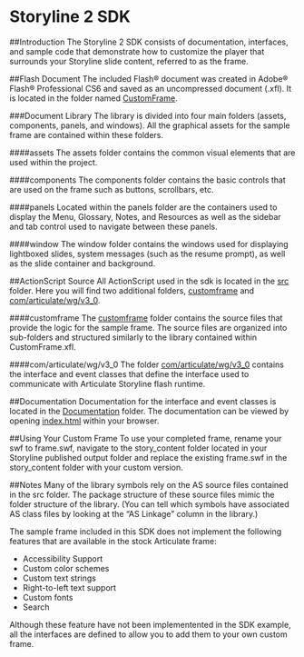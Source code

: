 Storyline 2 SDK
=============

##Introduction
The Storyline 2 SDK consists of documentation, interfaces, and sample code that demonstrate how to customize the player that surrounds your Storyline slide content, referred to as the frame.

##Flash Document
The included Flash® document was created in Adobe® Flash® Professional CS6 and saved as an uncompressed document (.xfl). It is located in the folder named [CustomFrame](https://github.com/articulate/storyline-sdk/tree/v2.0/CustomFrame).

###Document Library
The library is divided into four main folders (assets, components, panels, and windows). All the graphical assets for the sample frame are contained within these folders.
 
####assets
The assets folder contains the common visual elements that are used within the project.

####components
The components folder contains the basic controls that are used on the frame such as buttons, scrollbars, etc.

####panels
Located within the panels folder are the containers used to display the Menu, Glossary, Notes, and Resources as well as the sidebar and tab control used to navigate between these panels.

####window
The window folder contains the windows used for displaying lightboxed slides, system messages (such as the resume prompt), as well as the slide container and background.

##ActionScript Source
All ActionScript used in the sdk is located in the [src](https://github.com/articulate/storyline-sdk/tree/v2.0/src) folder. Here you will find two additional folders, [customframe](https://github.com/articulate/storyline-sdk/tree/v2.0/src/customframe) and [com/articulate/wg/v3_0](https://github.com/articulate/storyline-sdk/tree/v2.0/src/com/articulate/wg/v3_0). 

####customframe
The [customframe](https://github.com/articulate/storyline-sdk/tree/v2.0/src/customframe) folder contains the source files that provide the logic for the sample frame. The source files are organized into sub-folders and structured similarly to the library contained within CustomFrame.xfl.

####com/articulate/wg/v3_0
The folder [com/articulate/wg/v3_0](https://github.com/articulate/storyline-sdk/tree/v2.0/src/com/articulate/wg/v3_0) contains the interface and event classes that define the interface used to communicate with Articulate Storyline flash runtime.

##Documentation
Documentation for the interface and event classes is located in the [Documentation](https://github.com/articulate/storyline-sdk/tree/v2.0/Documentation) folder. The documentation can be viewed by opening [index.html](https://rawgithub.com/articulate/storyline-sdk/v2.0/Documentation/index.html) within your browser.

##Using Your Custom Frame
To use your completed frame, rename your swf to frame.swf, navigate to the story_content folder located in your Storyline published output folder and replace the existing frame.swf in the story_content folder with your custom version.

##Notes
Many of the library symbols rely on the AS source files contained in the src folder. The package structure of these source files mimic the folder structure of the library. (You can tell which symbols have associated AS class files by looking at the “AS Linkage” column in the library.)

The sample frame included in this SDK does not implement the following features that are available in the stock Articulate frame:

- Accessibility Support
- Custom color schemes
- Custom text strings
- Right-to-left text support
- Custom fonts
- Search

Although these feature have not been implementented in the SDK example, all the interfaces are defined to allow you to add them to your own custom frame.
